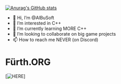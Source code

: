 [![Anurag's GitHub stats](https://github-readme-stats.vercel.app/api?username=AlBuSoft)](https://github.com/anuraghazra/github-readme-stats)

- 👋 Hi, I’m @AlBuSoft
- 👀 I’m interested in C++
- 🌱 I’m currently learning MORE C++
- 💞️ I’m looking to collaborate on big game projects
- 📫 How to reach me NEVER (on Discord)

# Fürth.ORG
[![HERE](https://fürth.org/)]

<!---
AlBuSoft/AlBuSoft is a ✨ special ✨ repository because its `README.md` (this file) appears on your GitHub profile.
You can click the Preview link to take a look at your changes.
--->
